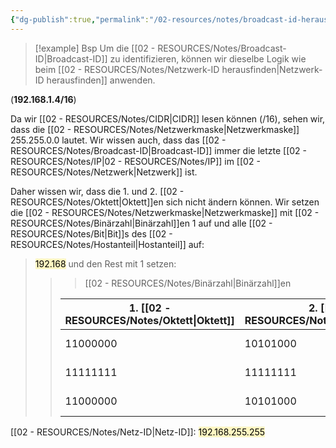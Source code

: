 ```yaml
---
{"dg-publish":true,"permalink":"/02-resources/notes/broadcast-id-herausfinden/","tags":["netzwerk/ip/ipv4"],"updated":"2024-10-17T20:37:27.000+02:00"}
---
```


>[!example] Bsp
>Um die [[02 - RESOURCES/Notes/Broadcast-ID\|Broadcast-ID]] zu identifizieren, können wir  dieselbe Logik wie beim [[02 - RESOURCES/Notes/Netzwerk-ID herausfinden\|Netzwerk-ID herausfinden]] anwenden.
>
(**192.168.1.4/16**)
>
Da wir [[02 - RESOURCES/Notes/CIDR\|CIDR]] lesen können (/16),  sehen wir, dass die [[02 - RESOURCES/Notes/Netzwerkmaske\|Netzwerkmaske]] 255.255.0.0 lautet. 
Wir wissen auch, dass das [[02 - RESOURCES/Notes/Broadcast-ID\|Broadcast-ID]] immer die letzte [[02 - RESOURCES/Notes/IP\|02 - RESOURCES/Notes/IP]] im [[02 - RESOURCES/Notes/Netzwerk\|Netzwerk]] ist.
>
Daher wissen wir, dass die 1. und 2. [[02 - RESOURCES/Notes/Oktett\|Oktett]]en sich nicht ändern können. Wir setzen die [[02 - RESOURCES/Notes/Netzwerkmaske\|Netzwerkmaske]] mit [[02 - RESOURCES/Notes/Binärzahl\|Binärzahl]]en 1 auf und alle [[02 - RESOURCES/Notes/Bit\|Bit]]s des [[02 - RESOURCES/Notes/Hostanteil\|Hostanteil]] auf: 
><mark style="background: #FFF3A3A6;">192.168</mark>
und den Rest mit 1 setzen:
>>> [[02 - RESOURCES/Notes/Binärzahl\|Binärzahl]]en
>> 
>>| 1. [[02 - RESOURCES/Notes/Oktett\|Oktett]]    | 2. [[02 - RESOURCES/Notes/Oktett\|Oktett]]    | 3. [[02 - RESOURCES/Notes/Oktett\|Oktett]] | 4. [[02 - RESOURCES/Notes/Oktett\|Oktett]] | Inhalt |
>>| --- | --- |---| --- | ---|
>>|  11000000   |  10101000  |  00000000 |  00000000   | [[02 - RESOURCES/Notes/IP\|02 - RESOURCES/Notes/IP]] |
>>|  11111111   |  11111111  |  <mark style="background: #FF5582A6;">00000000</mark> |  <mark style="background: #FF5582A6;">00000000</mark>   | [[02 - RESOURCES/Notes/Netzwerkmaske\|Netzwerkmaske]] |
>>|  11000000   |  10101000  |  <mark style="background: #FF5582A6;">11111111</mark> |  <mark style="background: #FF5582A6;">11111111</mark>   | **[[02 - RESOURCES/Notes/IP\|02 - RESOURCES/Notes/IP]] unveränderbar** |
>
 [[02 - RESOURCES/Notes/Netz-ID\|Netz-ID]]: <mark style="background: #FFF3A3A6;">192.168.255.255</mark>